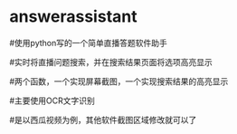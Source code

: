 # answerassistant
#使用python写的一个简单直播答题软件助手

#实时将直播问题搜索，并在搜索结果页面将选项高亮显示

#两个函数，一个实现屏幕截图，一个实现搜索结果的高亮显示

#主要使用OCR文字识别

#是以西瓜视频为例，其他软件截图区域修改就可以了
